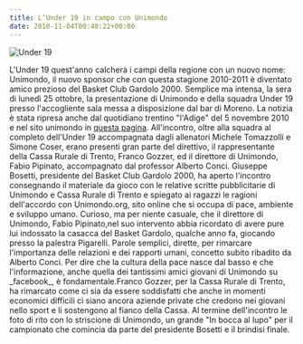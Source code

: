 ```yaml
---
title: L’Under 19 in campo con Unimondo
date: 2010-11-04T00:40:22+00:00
---
```

![Under 19](http://www.basketgardolo.it/wp-content/uploads/2010/11/u19-unimondo.jpg)

L'Under 19 quest'anno calcherà i campi della regione con un nuovo nome: Unimondo, il nuovo sponsor che con questa stagione 2010-2011 è diventato amico prezioso del Basket Club Gardolo 2000. Semplice ma intensa, la sera di lunedì 25 ottobre, la presentazione di Unimondo e della squadra Under 19 presso l'accogliente sala messa a disposizione dal bar di Moreno. La notizia è stata ripresa anche dal quotidiano trentino "l'Adige" del 5 novembre 2010 e nel sito unimondo in [questa pagina](http://www.unimondo.org/Notizie/Unimondo-fa-canestro). All'incontro, oltre alla squadra al completo dell'Under 19 accompagnata dagli allenatori Michele Tomazzolli e Simone Coser, erano presenti gran parte del direttivo, il rappresentante della Cassa Rurale di Trento, Franco Gozzer, ed il direttore di Unimondo, Fabio Pipinato, accompagnato dal professor Alberto Conci. Giuseppe Bosetti, presidente del Basket Club Gardolo 2000, ha aperto l'incontro consegnando il materiale da gioco con le relative scritte pubblicitarie di Unimondo e Cassa Rurale di Trento e spiegato ai ragazzi le ragioni dell'accordo con Unimondo.org, sito online che si occupa di pace, ambiente e sviluppo umano. Curioso, ma per niente casuale, che il direttore di Unimondo, Fabio Pipinato,nel suo intervento abbia ricordato di avere pure lui indossato la casacca del Basket Gardolo, qualche anno fa, giocando presso la palestra Pigarelli. Parole semplici, dirette, per rimarcare l'importanza delle relazioni e dei rapporti umani, concetto subito ribadito da Alberto Conci. Per dire che la cultura della pace nasce dal basso e che l'informazione, anche quella dei tantissimi amici giovani di Unimondo su \_facebook\_, è fondamentale.Franco Gozzer, per la Cassa Rurale di Trento, ha rimarcato come ci sia da essere soddisfatti che anche in momenti economici difficili ci siano ancora aziende private che credono nei giovani nello sport e li sostengono al fianco della Cassa. Al termine dell'incontro le foto di rito con lo striscione di Unimondo, un grande "In bocca al lupo" per il campionato che comincia da parte del presidente Bosetti e il brindisi finale.